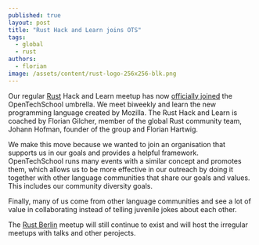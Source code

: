 ```yaml
---
published: true
layout: post
title: "Rust Hack and Learn joins OTS"
tags:
  - global
  - rust
authors:
  - florian
image: /assets/content/rust-logo-256x256-blk.png
---
```


Our regular [Rust](http://rust-lang.org) Hack and Learn meetup has now [officially joined](http://www.meetup.com/opentechschool-berlin/events/227320730/) the OpenTechSchool umbrella. We meet biweekly and learn the new programming language created by Mozilla. The Rust Hack and Learn is coached by Florian Gilcher, member of the global Rust community team, Johann Hofman, founder of the group and Florian Hartwig.

We make this move because we wanted to join an organisation that supports us in our goals and provides a helpful framework. OpenTechSchool runs many events with a similar concept and promotes them, which allows us to be more effective in our outreach by doing it together with other language communities that share our goals and values. This includes our community diversity goals.

Finally, many of us come from other language communities and see a lot of value in collaborating instead of telling juvenile jokes about each other.

The [Rust Berlin](http://www.meetup.com/Rust-Berlin/) meetup will still continue to exist and will host the irregular meetups with talks and other perojects.
